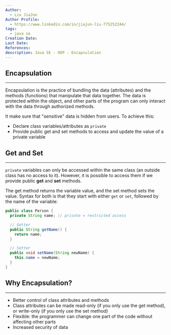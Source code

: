 ```yaml
---
Author:
  - Liu JiaJun
Author Profile:
  - https://www.linkedin.com/in/jiajun-liu-775252244/
tags: 
  - java se
Creation Date: 
Last Date: 
References: 
description: Java SE - OOP - Encapsulation
---
```


## Encapsulation
---
Encapsulation is the practice of bundling the data (attributes) and the methods (functions) that manipulate that data together. The data is protected within the object, and other parts of the program can only interact with the data through authorized methods.

It make sure that "sensitive" data is hidden from users. To achieve this:
- Declare class variables/attributes as `private`
- Provide public get and set methods to access and update the value of a private variable

## Get and Set
---
`private` variables can only be accessed within the same class (an outside class has no access to it). However, it is possible to access them if we provide public **get** and **set** methods.

The get method returns the variable value, and the set method sets the value. Syntax for both is that they start with either `get` or `set`, followed by the name of the variable:
```java
public class Person {
  private String name; // private = restricted access

  // Getter
  public String getName() {
    return name;
  }

  // Setter
  public void setName(String newName) {
    this.name = newName;
  }
}
```

## Why Encapsulation?
---
- Better control of class attributes and methods
- Class attributes can be made read-only (if you only use the get method), or write-only (if you only use the set method)
- Flexible: the programmer can change one part of the code without affecting other parts
- Increased security of data
